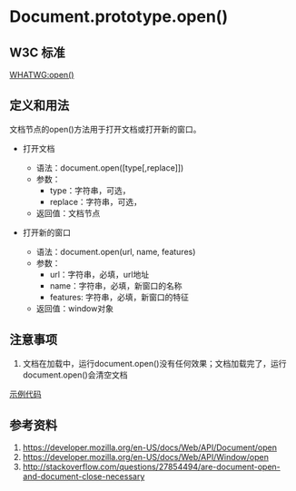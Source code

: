 # Document.prototype.open()

## W3C 标准
[WHATWG:open()](https://html.spec.whatwg.org/multipage/webappapis.html#dom-document-open)

## 定义和用法
文档节点的open()方法用于打开文档或打开新的窗口。

- 打开文档
    - 语法：document.open([type[,replace]])
    - 参数：
        - type：字符串，可选，
        - replace：字符串，可选，
    - 返回值：文档节点
    
- 打开新的窗口
    - 语法：document.open(url, name, features)
    - 参数：
        - url：字符串，必填，url地址
        - name：字符串，必填，新窗口的名称
        - features: 字符串，必填，新窗口的特征
    - 返回值：window对象

## 注意事项
1. 文档在加载中，运行document.open()没有任何效果；文档加载完了，运行document.open()会清空文档

[示例代码](./open().html)

## 参考资料
1. https://developer.mozilla.org/en-US/docs/Web/API/Document/open
2. https://developer.mozilla.org/en-US/docs/Web/API/Window/open
3. http://stackoverflow.com/questions/27854494/are-document-open-and-document-close-necessary